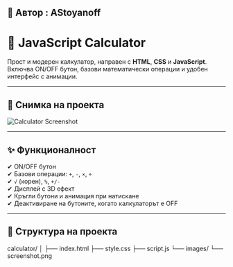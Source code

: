 ## 👤 Автор : AStoyanoff

# 🧮 JavaScript Calculator

Прост и модерен калкулатор, направен с **HTML**, **CSS** и **JavaScript**.  
Включва ON/OFF бутон, базови математически операции и удобен интерфейс с анимации.

---

## 📸 Снимка на проекта
![Calculator Screenshot](<img width="463" height="701" alt="Екранна снимка 2025-08-23 032448" src="https://github.com/user-attachments/assets/89011326-286e-4368-a757-09da5be79639" />
)
  

---

## ✨ Функционалност

✔ ON/OFF бутон  
✔ Базови операции: `+`, `-`, `×`, `÷`  
✔ `√` (корен), `%`, `+/-`  
✔ Дисплей с 3D ефект  
✔ Кръгли бутони и анимация при натискане  
✔ Деактивиране на бутоните, когато калкулаторът е OFF  

---

## 📂 Структура на проекта

  calculator/
│
├── index.html 
├── style.css 
├── script.js 
└── images/
└── screenshot.png
